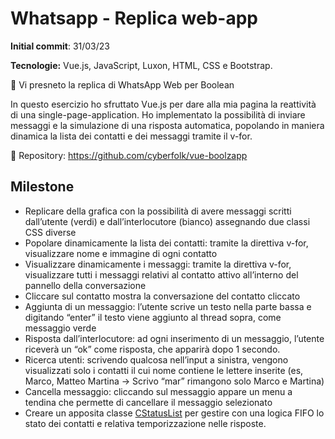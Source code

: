 # Whatsapp - Replica web-app

**Initial commit**: 31/03/23

**Tecnologie:** Vue.js, JavaScript, Luxon, HTML, CSS e Bootstrap.

💬 Vi presneto la replica di WhatsApp Web per Boolean

In questo esercizio ho sfruttato Vue.js per dare alla mia pagina la reattività di una single-page-application. Ho implementato la possibilità di inviare messaggi e la simulazione di una risposta automatica, popolando in maniera dinamica la lista dei contatti e dei messaggi tramite il v-for.

🔗 Repository:
https://github.com/cyberfolk/vue-boolzapp

## Milestone

- Replicare della grafica con la possibilità di avere messaggi scritti dall’utente (verdi) e dall’interlocutore (bianco) assegnando due classi CSS diverse
- Popolare dinamicamente la lista dei contatti: tramite la direttiva v-for, visualizzare nome e immagine di ogni contatto
- Visualizzare dinamicamente i messaggi: tramite la direttiva v-for, visualizzare tutti i messaggi relativi al contatto attivo all’interno del pannello della conversazione
- Cliccare sul contatto mostra la conversazione del contatto cliccato
- Aggiunta di un messaggio: l’utente scrive un testo nella parte bassa e digitando “enter” il testo viene aggiunto al thread sopra, come messaggio verde
- Risposta dall’interlocutore: ad ogni inserimento di un messaggio, l’utente riceverà un “ok” come risposta, che apparirà dopo 1 secondo.
- Ricerca utenti: scrivendo qualcosa nell’input a sinistra, vengono visualizzati solo i contatti il cui nome contiene le lettere inserite (es, Marco, Matteo Martina -> Scrivo “mar” rimangono solo Marco e Martina)
- Cancella messaggio: cliccando sul messaggio appare un menu a tendina che permette di cancellare il messaggio selezionato
- Creare un apposita classe [CStatusList](/assets/js/Models/CStatusList.js) per gestire con una logica FIFO lo stato dei contatti e relativa temporizzazione nelle risposte.
